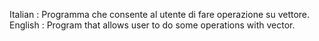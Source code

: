 Italian : Programma che consente al utente di fare operazione su vettore.
English : Program that allows user to do some operations with vector.
